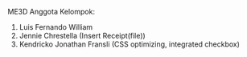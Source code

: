 ME3D
Anggota Kelompok:
1. Luis Fernando William
2. Jennie Chrestella (Insert Receipt(file))
3. Kendricko Jonathan Fransli (CSS optimizing, integrated checkbox)
